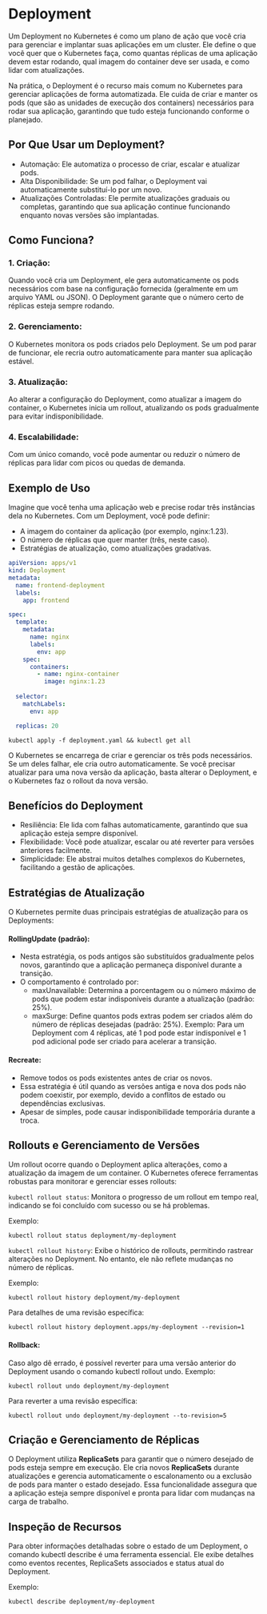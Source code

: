 # Deployment
Um Deployment no Kubernetes é como um plano de ação que você cria para gerenciar e implantar suas aplicações em um cluster. Ele define o que você quer que o Kubernetes faça, como quantas réplicas de uma aplicação devem estar rodando, qual imagem do container deve ser usada, e como lidar com atualizações.

Na prática, o Deployment é o recurso mais comum no Kubernetes para gerenciar aplicações de forma automatizada. Ele cuida de criar e manter os pods (que são as unidades de execução dos containers) necessários para rodar sua aplicação, garantindo que tudo esteja funcionando conforme o planejado.

## Por Que Usar um Deployment?
-	Automação: Ele automatiza o processo de criar, escalar e atualizar pods.
-	Alta Disponibilidade: Se um pod falhar, o Deployment vai automaticamente substituí-lo por um novo.
-	Atualizações Controladas: Ele permite atualizações graduais ou completas, garantindo que sua aplicação continue funcionando enquanto novas versões são implantadas.

## Como Funciona?
### 1.	Criação:
Quando você cria um Deployment, ele gera automaticamente os pods necessários com base na configuração fornecida (geralmente em um arquivo YAML ou JSON). O Deployment garante que o número certo de réplicas esteja sempre rodando.
### 2.	Gerenciamento:
O Kubernetes monitora os pods criados pelo Deployment. Se um pod parar de funcionar, ele recria outro automaticamente para manter sua aplicação estável.
### 3.	Atualização:
Ao alterar a configuração do Deployment, como atualizar a imagem do container, o Kubernetes inicia um rollout, atualizando os pods gradualmente para evitar indisponibilidade.
### 4.	Escalabilidade:
Com um único comando, você pode aumentar ou reduzir o número de réplicas para lidar com picos ou quedas de demanda.

## Exemplo de Uso

Imagine que você tenha uma aplicação web e precise rodar três instâncias dela no Kubernetes. Com um Deployment, você pode definir:
- A imagem do container da aplicação (por exemplo, nginx:1.23).
- O número de réplicas que quer manter (três, neste caso).
- Estratégias de atualização, como atualizações gradativas.
```yaml
apiVersion: apps/v1
kind: Deployment
metadata:
  name: frontend-deployment
  labels:
    app: frontend

spec:
  template:
    metadata:
      name: nginx
      labels:
        env: app
    spec:
      containers:
        - name: nginx-container
          image: nginx:1.23
  
  selector:
    matchLabels:
      env: app

  replicas: 20
```
```shell
kubectl apply -f deployment.yaml && kubectl get all
```

O Kubernetes se encarrega de criar e gerenciar os três pods necessários. Se um deles falhar, ele cria outro automaticamente. Se você precisar atualizar para uma nova versão da aplicação, basta alterar o Deployment, e o Kubernetes faz o rollout da nova versão.

## Benefícios do Deployment
- Resiliência: Ele lida com falhas automaticamente, garantindo que sua aplicação esteja sempre disponível.
- Flexibilidade: Você pode atualizar, escalar ou até reverter para versões anteriores facilmente.
- Simplicidade: Ele abstrai muitos detalhes complexos do Kubernetes, facilitando a gestão de aplicações.

## Estratégias de Atualização

O Kubernetes permite duas principais estratégias de atualização para os Deployments:

#### RollingUpdate (padrão):
- Nesta estratégia, os pods antigos são substituídos gradualmente pelos novos, garantindo que a aplicação permaneça disponível durante a transição.
- O comportamento é controlado por:
	- maxUnavailable: Determina a porcentagem ou o número máximo de pods que podem estar indisponíveis durante a atualização (padrão: 25%).
	- maxSurge: Define quantos pods extras podem ser criados além do número de réplicas desejadas (padrão: 25%).
Exemplo: Para um Deployment com 4 réplicas, até 1 pod pode estar indisponível e 1 pod adicional pode ser criado para acelerar a transição.

#### Recreate:
- Remove todos os pods existentes antes de criar os novos.
- Essa estratégia é útil quando as versões antiga e nova dos pods não podem coexistir, por exemplo, devido a conflitos de estado ou dependências exclusivas.
- Apesar de simples, pode causar indisponibilidade temporária durante a troca.

## Rollouts e Gerenciamento de Versões

Um rollout ocorre quando o Deployment aplica alterações, como a atualização da imagem de um container. O Kubernetes oferece ferramentas robustas para monitorar e gerenciar esses rollouts:

```kubectl rollout status```: Monitora o progresso de um rollout em tempo real, indicando se foi concluído com sucesso ou se há problemas.
	
Exemplo:
```shell
kubectl rollout status deployment/my-deployment
```

```kubectl rollout history```: Exibe o histórico de rollouts, permitindo rastrear alterações no Deployment. No entanto, ele não reflete mudanças no número de réplicas.
  
Exemplo:
```shell
kubectl rollout history deployment/my-deployment
```
Para detalhes de uma revisão específica:
```shell
kubectl rollout history deployment.apps/my-deployment --revision=1
```

#### Rollback:
Caso algo dê errado, é possível reverter para uma versão anterior do Deployment usando o comando kubectl rollout undo.
Exemplo:
```shell
kubectl rollout undo deployment/my-deployment
```
Para reverter a uma revisão específica:
```shell
kubectl rollout undo deployment/my-deployment --to-revision=5
```

## Criação e Gerenciamento de Réplicas

O Deployment utiliza **ReplicaSets** para garantir que o número desejado de pods esteja sempre em execução. Ele cria novos **ReplicaSets** durante atualizações e gerencia automaticamente o escalonamento ou a exclusão de pods para manter o estado desejado. Essa funcionalidade assegura que a aplicação esteja sempre disponível e pronta para lidar com mudanças na carga de trabalho.

## Inspeção de Recursos

Para obter informações detalhadas sobre o estado de um Deployment, o comando kubectl describe é uma ferramenta essencial. Ele exibe detalhes como eventos recentes, ReplicaSets associados e status atual do Deployment.

Exemplo:
```shell
kubectl describe deployment/my-deployment
```

